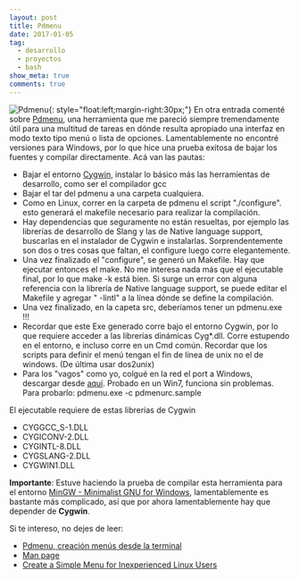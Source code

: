 ```yaml
---
layout: post
title: Pdmenu
date: 2017-01-05
tag:
  - desarrollo
  - proyectos
  - bash
show_meta: true
comments: true  
---
```


![Pdmenu](http://1.bp.blogspot.com/-LAv9uZj-uAw/UIR6eBZebSI/AAAAAAAAA0k/KtOrCnLflBI/s1600/Pantallazo3.png){: style="float:left;margin-right:30px;"}
En otra entrada comenté sobre [Pdmenu](https://joeyh.name/code/pdmenu), una herramienta que me pareció siempre tremendamente útil para una multitud de tareas en dónde resulta apropiado una interfaz en modo texto tipo menú o lista de opciones. Lamentablemente no encontré versiones para Windows, por lo que hice una prueba exitosa de bajar los fuentes y compilar directamente. Acá van las pautas:

* Bajar el entorno [Cygwin](https://www.cygwin.com/), instalar lo básico más las herramientas de desarrollo, como ser el compilador gcc 
* Bajar el tar del pdmenu a una carpeta cualquiera.
* Como en Linux, correr en la carpeta de pdmenu el script "./configure". esto generará el makefile necesario para realizar la compilación.
* Hay dependencias que seguramente no están resueltas, por ejemplo las librerías de desarrollo de Slang y las de Native language support, buscarlas en el instalador de Cygwin e instalarlas. Sorprendentemente son dos o tres cosas que faltan, el configure luego corre elegantemente.
* Una vez finalizado el "configure", se generó un Makefile. Hay que ejecutar entonces el make. No me interesa nada más que el ejecutable final, por lo que make -k está bien. Si surge un error con alguna referencia con la librería de Native language support, se puede editar el Makefile y agregar " -lintl" a la línea dónde se define la compilación.
* Una vez finalizado, en la capeta src, deberíamos tener un pdmenu.exe !!!
* Recordar que este Exe generado corre bajo el entorno Cygwin, por lo que requiere acceder a las librerías dinámicas Cyg*.dll. Corre estupendo en el entorno, e incluso corre en un Cmd común. Recordar que los scripts para definir el menú tengan el fin de línea de unix no el de windows. (De última usar dos2unix)
* Para los "vagos" como yo, colgué en la red el port a Windows, descargar desde [aquí](https://app.box.com/s/8t47e4a49jq1s3kiez2y). Probado en un Win7, funciona sin problemas. Para probarlo: pdmenu.exe -c pdmenurc.sample

El ejecutable requiere de estas librerías de Cygwin

* CYGGCC_S-1.DLL
* CYGICONV-2.DLL
* CYGINTL-8.DLL
* CYGSLANG-2.DLL
* CYGWIN1.DLL

**Importante**: Estuve haciendo la prueba de compilar esta herramienta para el entorno [MinGW - Minimalist GNU for Windows](http://www.mingw.org/), lamentablemente es bastante más complicado, así que por ahora lamentablemente hay que  depender de **Cygwin**.

Si te intereso, no dejes de leer:

* [Pdmenu, creación menús desde la terminal](http://www.linuxhispano.net/2014/04/14/pdmenu-creacion-menus-desde-la-terminal/)
* [Man page](http://manpages.ubuntu.com/manpages/hardy/man1/pdmenu.1.html)
* [Create a Simple Menu for Inexperienced Linux Users](http://eureka.ykyuen.info/2009/12/26/pdmenu-create-a-simple-menu-for-inexperienced-linux-users)
